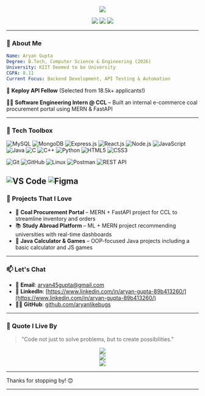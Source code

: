 <p align="center">
  <img src="https://readme-typing-svg.demolab.com/?lines=Hey+there!+I'm+Aryan+Gupta;Full-Stack+Web+Developer;API+Fellow+at+Keploy;Open+Source+Contributor+%F0%9F%94%A5&center=true&width=500&height=45">
</p>

<p align="center">
  <a href="https://www.linkedin.com/in/aryan-gupta-89b413260/"><img src="https://img.shields.io/badge/-LinkedIn-blue?style=flat-square&logo=linkedin" /></a>
  <a href="mailto:aryan45gupta@gmail.com"><img src="https://img.shields.io/badge/-Email-red?style=flat-square&logo=gmail&logoColor=white" /></a>
  <a href="https://github.com/aryanlikebugs"><img src="https://img.shields.io/badge/-GitHub-black?style=flat-square&logo=github" /></a>
</p>

---

### 🚀 About Me

```yaml
Name: Aryan Gupta
Degree: B.Tech, Computer Science & Engineering (2026)
University: KIIT Deemed to be University
CGPA: 8.11
Current Focus: Backend Development, API Testing & Automation
```

🎯 **Keploy API Fellow** (Selected from 18.5k+ applicants!)

👨‍💻 **Software Engineering Intern @ CCL** – Built an internal e-commerce coal procurement portal using MERN & FastAPI

---

### 🧰 Tech Toolbox

![MySQL](https://img.shields.io/badge/MySQL-4479A1?style=flat-square&logo=mysql&logoColor=white)
![MongoDB](https://img.shields.io/badge/MongoDB-47A248?style=flat-square&logo=mongodb&logoColor=white)
![Express.js](https://img.shields.io/badge/Express.js-000000?style=flat-square&logo=express&logoColor=white)
![React.js](https://img.shields.io/badge/React.js-61DAFB?style=flat-square&logo=react&logoColor=black)
![Node.js](https://img.shields.io/badge/Node.js-339933?style=flat-square&logo=node.js&logoColor=white)
![JavaScript](https://img.shields.io/badge/JavaScript-F7DF1E?style=flat-square&logo=javascript&logoColor=black)
![Java](https://img.shields.io/badge/Java-ED8B00?style=flat-square&logo=java&logoColor=white)
![C](https://img.shields.io/badge/C-A8B9CC?style=flat-square&logo=c&logoColor=white)
![C++](https://img.shields.io/badge/C++-00599C?style=flat-square&logo=c%2B%2B&logoColor=white)
![Python](https://img.shields.io/badge/Python-3776AB?style=flat-square&logo=python&logoColor=white)
![HTML5](https://img.shields.io/badge/HTML5-E34F26?style=flat-square&logo=html5&logoColor=white)
![CSS3](https://img.shields.io/badge/CSS3-1572B6?style=flat-square&logo=css3&logoColor=white)

![Git](https://img.shields.io/badge/Git-F05032?style=flat-square&logo=git&logoColor=white)
![GitHub](https://img.shields.io/badge/GitHub-181717?style=flat-square&logo=github&logoColor=white)
![Linux](https://img.shields.io/badge/Linux-FCC624?style=flat-square&logo=linux&logoColor=black)
![Postman](https://img.shields.io/badge/Postman-FF6C37?style=flat-square&logo=postman&logoColor=white)
![REST API](https://img.shields.io/badge/REST%20API-009688?style=flat-square&logo=flask&logoColor=white)

![VS Code](https://img.shields.io/badge/VS%20Code-007ACC?style=flat-square&logo=visual-studio-code&logoColor=white)
![Figma](https://img.shields.io/badge/Figma-F24E1E?style=flat-square&logo=figma&logoColor=white)
---

### 📌 Projects That I Love

- 🛒 **Coal Procurement Portal** – MERN + FastAPI project for CCL to streamline inventory and orders
- 📚 **Study Abroad Platform** – ML + MERN project recommending universities with real-time dashboards
- 🧮 **Java Calculator & Games** – OOP-focused Java projects including a basic calculator and JS games

---

### 📫 Let's Chat

- 📧 **Email**: aryan45gupta@gmail.com  
- 💼 **LinkedIn**: [https://www.linkedin.com/in/aryan-gupta-89b413260/](https://www.linkedin.com/in/aryan-gupta-89b413260/)  
- 🧑‍💻 **GitHub**: [github.com/aryanlikebugs](https://github.com/aryanlikebugs)  

---

### 💬 Quote I Live By

> "Code not just to solve problems, but to create possibilities."

<p align="center">
  <img src="https://github-readme-streak-stats.herokuapp.com?user=aryanlikebugs&theme=tokyonight&hide_border=true" />
  <br>
  <img src="https://github-readme-stats.vercel.app/api?username=aryanlikebugs&show_icons=true&theme=tokyonight&hide_border=true" />
  <br>
  <img src="https://github-readme-stats.vercel.app/api/top-langs/?username=aryanlikebugs&layout=compact&theme=tokyonight&hide_border=true" />
</p>

---

Thanks for stopping by! 😊

---
